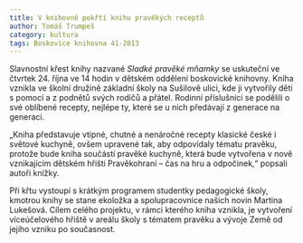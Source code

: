 ```yaml
---
title: V knihovně pokřtí knihu pravěkých receptů
author: Tomáš Trumpeš
category: kultura
tags: Boskovice knihovna 41-2013
---
```


Slavnostní křest knihy nazvané *Sladké pravěké mňamky* se uskuteční ve čtvrtek 24. října ve 14 hodin v dětském oddělení boskovické knihovny. Kniha vznikla ve školní družině základní školy na Sušilově ulici, kde ji vytvořily děti s pomocí a z podnětů svých rodičů a přátel. Rodinní příslušníci se podělili o své oblíbené recepty, nejlépe ty, které se u nich předávají z generace na generaci.

„Kniha představuje vtipné, chutné a nenáročné recepty klasické české i světové kuchyně, ovšem upravené tak, aby odpovídaly tématu pravěku, protože bude kniha součástí pravěké kuchyně, která bude vytvořena v nově vznikajícím dětském hřišti Pravěkohraní – čas na hru a odpočinek,“ popsali autoři knížky.

Při křtu vystoupí s krátkým programem studentky pedagogické školy, kmotrou knihy se stane ekoložka a spolupracovnice našich novin Martina Lukešová. Cílem celého projektu, v rámci kterého kniha vznikla, je vytvoření víceúčelového hřiště v areálu školy s tématem pravěku a vývoje Země od jejího vzniku po současnost.